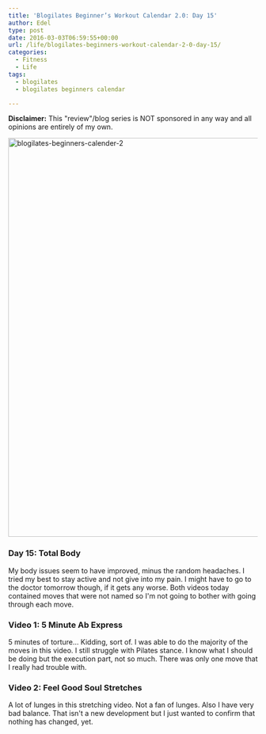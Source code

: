 ```yaml
---
title: 'Blogilates Beginner’s Workout Calendar 2.0: Day 15'
author: Edel
type: post
date: 2016-03-03T06:59:55+00:00
url: /life/blogilates-beginners-workout-calendar-2-0-day-15/
categories:
  - Fitness
  - Life
tags:
  - blogilates
  - blogilates beginners calendar

---
```

**Disclaimer:** This "review"/blog series is NOT sponsored in any way and all opinions are entirely of my own.

<a href="http://scattered.me/wp-content/uploads/2016/02/blogilates-beginners-calender-2.png" rel="attachment wp-att-11076"><img src="http://scattered.me/wp-content/uploads/2016/02/blogilates-beginners-calender-2-1024x806.png" alt="blogilates-beginners-calender-2" width="1024" height="806" class="alignnone size-large wp-image-11076" srcset="http://erzadel.net/blog/wp-content/uploads/2016/02/blogilates-beginners-calender-2-1024x806.png 1024w, http://erzadel.net/blog/wp-content/uploads/2016/02/blogilates-beginners-calender-2-300x236.png 300w, http://erzadel.net/blog/wp-content/uploads/2016/02/blogilates-beginners-calender-2-768x604.png 768w" sizes="(max-width: 1024px) 100vw, 1024px" /></a>

### Day 15: Total Body

My body issues seem to have improved, minus the random headaches. I tried my best to stay active and not give into my pain. I might have to go to the doctor tomorrow though, if it gets any worse. Both videos today contained moves that were not named so I'm not going to bother with going through each move.

### Video 1: 5 Minute Ab Express

5 minutes of torture... Kidding, sort of. I was able to do the majority of the moves in this video. I still struggle with Pilates stance. I know what I should be doing but the execution part, not so much. There was only one move that I really had trouble with.

<div class="flex-video">
</div>

### Video 2: Feel Good Soul Stretches

A lot of lunges in this stretching video. Not a fan of lunges. Also I have very bad balance. That isn't a new development but I just wanted to confirm that nothing has changed, yet.

<div class="flex-video">
</div>


